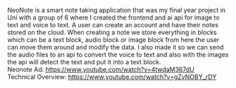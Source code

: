 NeoNote is a smart note taking application that was my final year project in Uni with a group of 6 where I created the frontend and ai api for image to text and voice to text. 
A user can create an account and have their notes stored on the cloud. When creating a note we store everything in blocks which can be a text block, audio block or image block from here the user can move them around and modify the data.
I also made it so we can send the audio files to an api to convert the voice to text and also with the images the api will detect the text and put it into a text block.
<br>
Neonote Ad: https://www.youtube.com/watch?v=4twdaM367dU
<br>
Technical Overview: https://www.youtube.com/watch?v=gZvNOBY_rDY
